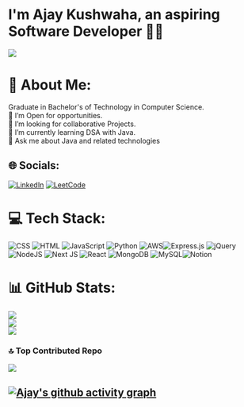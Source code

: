  # I'm Ajay Kushwaha, an aspiring Software Developer 👨‍💻

[![](https://visitcount.itsvg.in/api?id=ajaykushwaha123&icon=0&color=0)](https://visitcount.itsvg.in)

# 💫 About Me:
Graduate in Bachelor's of Technology in Computer Science. <br>👯 I’m Open for opportunities. <br>🤝 I’m looking for collaborative Projects. <br>🌱 I’m currently learning DSA with Java.<br>💬 Ask me about Java and related technologies <br>

## 🌐 Socials:
[![LinkedIn](https://img.shields.io/badge/LinkedIn-%230077B5.svg?logo=linkedin&logoColor=white)](https://www.linkedin.com/in/ajay-kushwaha1/)
[![LeetCode](https://img.shields.io/badge/LeetCode-%230077B5.svg?logo=leetcode&logoColor=red)](https://leetcode.com/Ajay_kushwaha123/)

# 💻 Tech Stack:
![CSS](https://img.shields.io/badge/css-%231572B6.svg?style=for-the-badge&logo=css&logoColor=white) ![HTML](https://img.shields.io/badge/html-%23E34F26.svg?style=for-the-badge&logo=html&logoColor=white) ![JavaScript](https://img.shields.io/badge/javascript-%23323330.svg?style=for-the-badge&logo=javascript&logoColor=%23F7DF1E) ![Python](https://img.shields.io/badge/python-3670A0?style=for-the-badge&logo=python&logoColor=ffdd54) ![AWS](https://img.shields.io/badge/AWS-%23FF9900.svg?style=for-the-badge&logo=amazon-aws&logoColor=white)![Express.js](https://img.shields.io/badge/express.js-%23404d59.svg?style=for-the-badge&logo=express&logoColor=%2361DAFB) ![jQuery](https://img.shields.io/badge/jquery-%230769AD.svg?style=for-the-badge&logo=jquery&logoColor=white)![NodeJS](https://img.shields.io/badge/node.js-6DA55F?style=for-the-badge&logo=node.js&logoColor=white) ![Next JS](https://img.shields.io/badge/Next-black?style=for-the-badge&logo=next.js&logoColor=white) ![React](https://img.shields.io/badge/react-%2320232a.svg?style=for-the-badge&logo=react&logoColor=%2361DAFB) ![MongoDB](https://img.shields.io/badge/MongoDB-%234ea94b.svg?style=for-the-badge&logo=mongodb&logoColor=white) ![MySQL](https://img.shields.io/badge/mysql-%2300f.svg?style=for-the-badge&logo=mysql&logoColor=white)![Notion](https://img.shields.io/badge/Notion-%23000000.svg?style=for-the-badge&logo=notion&logoColor=white) 
# 📊 GitHub Stats:
![](https://github-readme-stats.vercel.app/api?username=ajaykushwaha123&theme=merko&hide_border=false&include_all_commits=true&count_private=true)<br/>
![](https://github-readme-streak-stats.herokuapp.com/?user=ajaykushwaha123&theme=merko&hide_border=false)<br/>
![](https://github-readme-stats.vercel.app/api/top-langs/?username=ajaykushwaha123&theme=merko&hide_border=false&include_all_commits=true&count_private=true&layout=compact)

### 🔝 Top Contributed Repo
![](https://github-contributor-stats.vercel.app/api?username=ajaykushwaha123&limit=5&theme=dark&combine_all_yearly_contributions=true)

[![Ajay's github activity graph](https://github-readme-activity-graph.vercel.app/graph?username=ajaykushwaha123&bg_color=F0FFFF&color=708090&line=24292e&point=24292e&area=true&hide_border=true)](https://github.com/ajaykushwaha123/github-readme-activity-graph)
 </br>
---


